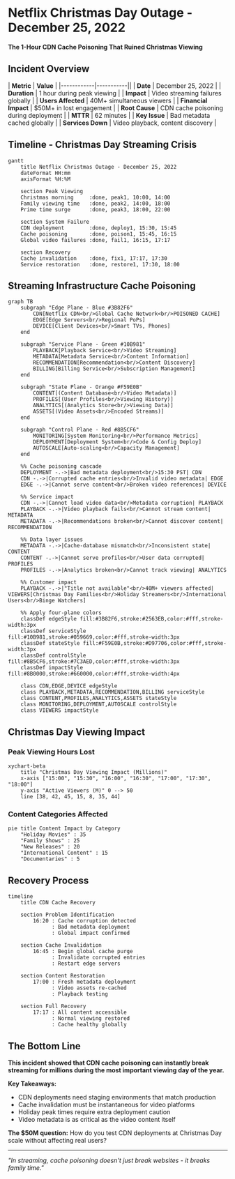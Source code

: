 # Netflix Christmas Day Outage - December 25, 2022

**The 1-Hour CDN Cache Poisoning That Ruined Christmas Viewing**

## Incident Overview

| **Metric** | **Value** |
|------------|-----------||
| **Date** | December 25, 2022 |
| **Duration** | 1 hour during peak viewing |
| **Impact** | Video streaming failures globally |
| **Users Affected** | 40M+ simultaneous viewers |
| **Financial Impact** | $50M+ in lost engagement |
| **Root Cause** | CDN cache poisoning during deployment |
| **MTTR** | 62 minutes |
| **Key Issue** | Bad metadata cached globally |
| **Services Down** | Video playback, content discovery |

## Timeline - Christmas Day Streaming Crisis

```mermaid
gantt
    title Netflix Christmas Outage - December 25, 2022
    dateFormat HH:mm
    axisFormat %H:%M

    section Peak Viewing
    Christmas morning     :done, peak1, 10:00, 14:00
    Family viewing time   :done, peak2, 14:00, 18:00
    Prime time surge      :done, peak3, 18:00, 22:00

    section System Failure
    CDN deployment        :done, deploy1, 15:30, 15:45
    Cache poisoning       :done, poison1, 15:45, 16:15
    Global video failures :done, fail1, 16:15, 17:17

    section Recovery
    Cache invalidation    :done, fix1, 17:17, 17:30
    Service restoration   :done, restore1, 17:30, 18:00
```

## Streaming Infrastructure Cache Poisoning

```mermaid
graph TB
    subgraph "Edge Plane - Blue #3B82F6"
        CDN[Netflix CDN<br/>Global Cache Network<br/>POISONED CACHE]
        EDGE[Edge Servers<br/>Regional PoPs]
        DEVICE[Client Devices<br/>Smart TVs, Phones]
    end

    subgraph "Service Plane - Green #10B981"
        PLAYBACK[Playback Service<br/>Video Streaming]
        METADATA[Metadata Service<br/>Content Information]
        RECOMMENDATION[Recommendation<br/>Content Discovery]
        BILLING[Billing Service<br/>Subscription Management]
    end

    subgraph "State Plane - Orange #F59E0B"
        CONTENT[(Content Database<br/>Video Metadata)]
        PROFILES[(User Profiles<br/>Viewing History)]
        ANALYTICS[(Analytics Store<br/>Viewing Data)]
        ASSETS[(Video Assets<br/>Encoded Streams)]
    end

    subgraph "Control Plane - Red #8B5CF6"
        MONITORING[System Monitoring<br/>Performance Metrics]
        DEPLOYMENT[Deployment System<br/>Code & Config Deploy]
        AUTOSCALE[Auto-scaling<br/>Capacity Management]
    end

    %% Cache poisoning cascade
    DEPLOYMENT -.->|Bad metadata deployment<br/>15:30 PST| CDN
    CDN -.->|Corrupted cache entries<br/>Invalid video metadata| EDGE
    EDGE -.->|Cannot serve content<br/>Broken video references| DEVICE

    %% Service impact
    CDN -.->|Cannot load video data<br/>Metadata corruption| PLAYBACK
    PLAYBACK -.->|Video playback fails<br/>Cannot stream content| METADATA
    METADATA -.->|Recommendations broken<br/>Cannot discover content| RECOMMENDATION

    %% Data layer issues
    METADATA -.->|Cache-database mismatch<br/>Inconsistent state| CONTENT
    CONTENT -.->|Cannot serve profiles<br/>User data corrupted| PROFILES
    PROFILES -.->|Analytics broken<br/>Cannot track viewing| ANALYTICS

    %% Customer impact
    PLAYBACK -.->|"Title not available"<br/>40M+ viewers affected| VIEWERS[Christmas Day Families<br/>Holiday Streamers<br/>International Users<br/>Binge Watchers]

    %% Apply four-plane colors
    classDef edgeStyle fill:#3B82F6,stroke:#2563EB,color:#fff,stroke-width:3px
    classDef serviceStyle fill:#10B981,stroke:#059669,color:#fff,stroke-width:3px
    classDef stateStyle fill:#F59E0B,stroke:#D97706,color:#fff,stroke-width:3px
    classDef controlStyle fill:#8B5CF6,stroke:#7C3AED,color:#fff,stroke-width:3px
    classDef impactStyle fill:#8B0000,stroke:#660000,color:#fff,stroke-width:4px

    class CDN,EDGE,DEVICE edgeStyle
    class PLAYBACK,METADATA,RECOMMENDATION,BILLING serviceStyle
    class CONTENT,PROFILES,ANALYTICS,ASSETS stateStyle
    class MONITORING,DEPLOYMENT,AUTOSCALE controlStyle
    class VIEWERS impactStyle
```

## Christmas Day Viewing Impact

### Peak Viewing Hours Lost

```mermaid
xychart-beta
    title "Christmas Day Viewing Impact (Millions)"
    x-axis ["15:00", "15:30", "16:00", "16:30", "17:00", "17:30", "18:00"]
    y-axis "Active Viewers (M)" 0 --> 50
    line [38, 42, 45, 15, 8, 35, 44]
```

### Content Categories Affected

```mermaid
pie title Content Impact by Category
    "Holiday Movies" : 35
    "Family Shows" : 25
    "New Releases" : 20
    "International Content" : 15
    "Documentaries" : 5
```

## Recovery Process

```mermaid
timeline
    title CDN Cache Recovery

    section Problem Identification
        16:20 : Cache corruption detected
              : Bad metadata deployment
              : Global impact confirmed

    section Cache Invalidation
        16:45 : Begin global cache purge
              : Invalidate corrupted entries
              : Restart edge servers

    section Content Restoration
        17:00 : Fresh metadata deployment
              : Video assets re-cached
              : Playback testing

    section Full Recovery
        17:17 : All content accessible
              : Normal viewing restored
              : Cache healthy globally
```

## The Bottom Line

**This incident showed that CDN cache poisoning can instantly break streaming for millions during the most important viewing day of the year.**

**Key Takeaways:**
- CDN deployments need staging environments that match production
- Cache invalidation must be instantaneous for video platforms
- Holiday peak times require extra deployment caution
- Video metadata is as critical as the video content itself

**The $50M question:** How do you test CDN deployments at Christmas Day scale without affecting real users?

---

*"In streaming, cache poisoning doesn't just break websites - it breaks family time."*